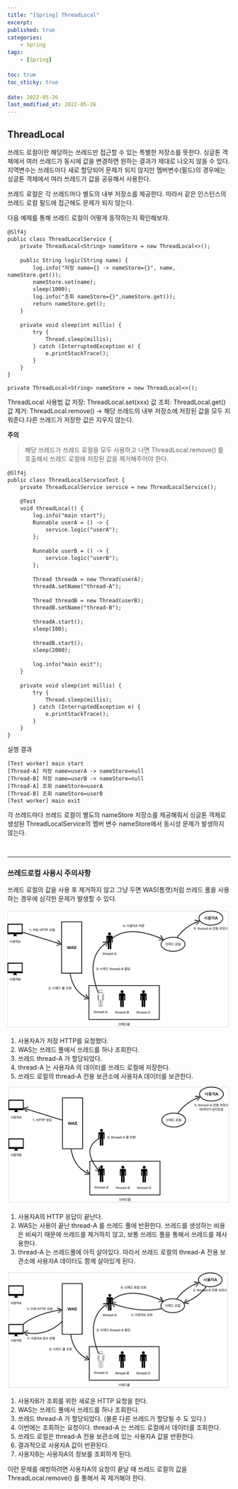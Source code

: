 ```yaml
---
title: "[Spring] ThreadLocal"
excerpt:
published: true
categories:
    - Spring
tags:
    - [Spring]

toc: true
toc_sticky: true

date: 2022-05-26
last_modified_at: 2022-05-26
---
```


## ThreadLocal

쓰레드 로컬이란 해당하는 쓰레드만 접근할 수 있는 특별한 저장소를 뜻한다. 싱글톤 객체에서 여러 쓰레드가 동시에 값을 변경하면 원하는 결과가 제대로 나오지 않을 수 있다. 지역변수는 쓰레드마다 새로 할당되어 문제가 되지 않지만 멤버변수(필드)의 경우에는 싱글톤 객체에서 여러 쓰레드가 값을 공유해서 사용한다.

쓰레드 로컬은 각 쓰레드마다 별도의 내부 저장소를 제공한다. 따라서 같은 인스턴스의 쓰레드 로컬 필드에 접근해도 문제가 되지 않는다.

다음 예제를 통해 쓰레드 로컬이 어떻게 동작하는지 확인해보자.

```
@Slf4j
public class ThreadLocalService {
    private ThreadLocal<String> nameStore = new ThreadLocal<>();

    public String logic(String name) {
        log.info("저장 name={} -> nameStore={}", name, nameStore.get());
        nameStore.set(name);
        sleep(1000);
        log.info("조회 nameStore={}",nameStore.get());
        return nameStore.get();
    }

    private void sleep(int millis) {
        try {
            Thread.sleep(millis);
        } catch (InterruptedException e) {
            e.printStackTrace();
        }
    }
}
```

```
private ThreadLocal<String> nameStore = new ThreadLocal<>();
```

ThreadLocal 사용법
값 저장: ThreadLocal.set(xxx)
값 조회: ThreadLocal.get()
값 제거: ThreadLocal.remove() -> 해당 쓰레드의 내부 저장소에 저장된 값을 모두 지워준다.다른 쓰레드가 저장한 값은 지우지 않는다.

**주의**

> 해당 쓰레드가 쓰레드 로컬을 모두 사용하고 나면 ThreadLocal.remove() 를 호출해서 쓰레드 로컬에 저장된 값을 제거해주어야 한다.

```
@Slf4j
public class ThreadLocalServiceTest {
    private ThreadLocalService service = new ThreadLocalService();

    @Test
    void threadLocal() {
        log.info("main start");
        Runnable userA = () -> {
            service.logic("userA");
        };

        Runnable userB = () -> {
            service.logic("userB");
        };

        Thread threadA = new Thread(userA);
        threadA.setName("thread-A");

        Thread threadB = new Thread(userB);
        threadB.setName("thread-B");

        threadA.start();
        sleep(100);

        threadB.start();
        sleep(2000);

        log.info("main exit");
    }

    private void sleep(int millis) {
        try {
            Thread.sleep(millis);
        } catch (InterruptedException e) {
            e.printStackTrace();
        }
    }
}
```

실행 결과

```
[Test worker] main start
[Thread-A] 저장 name=userA -> nameStore=null
[Thread-B] 저장 name=userB -> nameStore=null
[Thread-A] 조회 nameStore=userA
[Thread-B] 조회 nameStore=userB
[Test worker] main exit
```

각 쓰레드마다 쓰레드 로컬이 별도의 nameStore 저장소를 제공해줘서 싱글톤 객체로 생성된 ThreadLocalService의 멤버 변수 nameStore에서 동시성 문제가 발생하지 않는다.

<br>
<hr>

### 쓰레드로컬 사용시 주의사항

쓰레드 로컬의 값을 사용 후 제거하지 않고 그냥 두면 WAS(톰캣)처럼 쓰레드 풀을 사용하는 경우에 심각한 문제가 발생할 수 있다.

![tl1](../../images/tl1.PNG)

1. 사용자A가 저장 HTTP를 요청했다.
2. WAS는 쓰레드 풀에서 쓰레드를 하나 조회한다.
3. 쓰레드 thread-A 가 할당되었다.
4. thread-A 는 사용자A 의 데이터를 쓰레드 로컬에 저장한다.
5. 쓰레드 로컬의 thread-A 전용 보관소에 사용자A 데이터를 보관한다.

![tl2](../../images/tl2.PNG)

1. 사용자A의 HTTP 응답이 끝난다.
2. WAS는 사용이 끝난 thread-A 를 쓰레드 풀에 반환한다. 쓰레드를 생성하는 비용은 비싸기 때문에 쓰레드를 제거하지 않고, 보통 쓰레드 풀을 통해서 쓰레드를 재사용한다.
3. thread-A 는 쓰레드풀에 아직 살아있다. 따라서 쓰레드 로컬의 thread-A 전용 보관소에 사용자A 데이터도 함께 살아있게 된다.

![tl3](../../images/tl3.PNG)

1. 사용자B가 조회를 위한 새로운 HTTP 요청을 한다.
2. WAS는 쓰레드 풀에서 쓰레드를 하나 조회한다.
3. 쓰레드 thread-A 가 할당되었다. (물론 다른 쓰레드가 할당될 수 도 있다.)
4. 이번에는 조회하는 요청이다. thread-A 는 쓰레드 로컬에서 데이터를 조회한다.
5. 쓰레드 로컬은 thread-A 전용 보관소에 있는 사용자A 값을 반환한다.
6. 결과적으로 사용자A 값이 반환된다.
7. 사용자B는 사용자A의 정보를 조회하게 된다.

이런 문제를 예방하려면 사용자A의 요청이 끝날 때 쓰레드 로컬의 값을 ThreadLocal.remove() 를 통해서 꼭 제거해야 한다.

<script src="https://utteranc.es/client.js"
        repo="chojs23/comments"
        issue-term="pathname"
        theme="github-light"
        crossorigin="anonymous"
        async>
</script>
